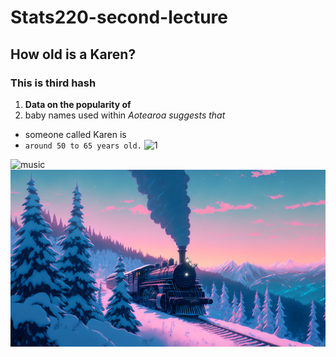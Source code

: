 # Stats220-second-lecture
## How old is a Karen?
### This is third hash

1. **Data on the popularity of**
2. baby names used within 
*Aotearoa suggests that*
* someone called Karen is 
* `around 50 to 65 years old.`
![1](https://user-images.githubusercontent.com/126427168/221707135-e2d6a05e-cd5c-4ad6-8193-e042841031a8.png)

![music](https://nztop40.co.nz/chart/singles)
![wallpaper](wallhaven-9dm7dd_1920x1080.png)
